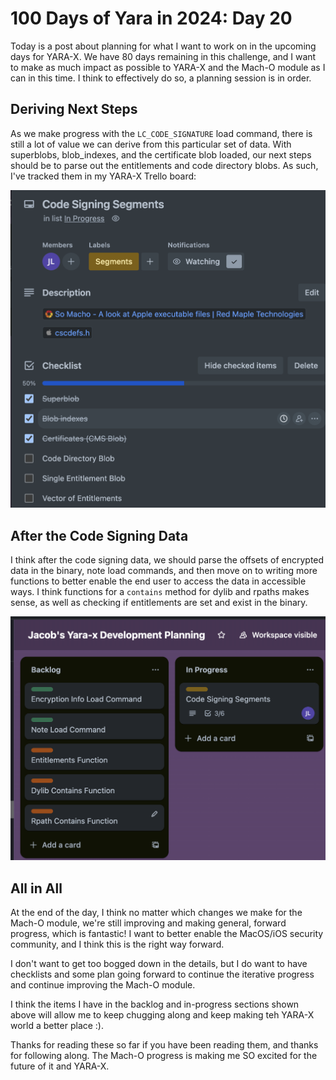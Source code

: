 # 100 Days of Yara in 2024: Day 20
Today is a post about planning for what I want to work on in the upcoming days for YARA-X. We have 80 days remaining in this challenge, and I want to make as much impact as possible to YARA-X and the Mach-O module as I can in this time. I think to effectively do so, a planning session is in order.

## Deriving Next Steps
As we make progress with the `LC_CODE_SIGNATURE` load command, there is still a lot of value we can derive from this particular set of data. With superblobs, blob_indexes, and the certificate blob loaded, our next steps should be to parse out the entitlements and code directory blobs. As such, I've tracked them in my YARA-X Trello board: 

![screenshot of a single trello ticket for code signing segment parsing for Mach-O](/static/images/100-days-of-yara-2024-day-20/code_signing.png)

## After the Code Signing Data

I think after the code signing data, we should parse the offsets of encrypted data in the binary, note load commands, and then move on to writing more functions to better enable the end user to access the data in accessible ways. I think functions for a `contains` method for dylib and rpaths makes sense, as well as checking if entitlements are set and exist in the binary.

![screenshot of to-do items in a trello board](/static/images/100-days-of-yara-2024-day-20/progress.png)

## All in All
At the end of the day, I think no matter which changes we make for the Mach-O module, we're still improving and making general, forward progress, which is fantastic! I want to better enable the MacOS/iOS security community, and I think this is the right way forward.

I don't want to get too bogged down in the details, but I do want to have checklists and some plan going forward to continue the iterative progress and continue improving the Mach-O module.

I think the items I have in the backlog and in-progress sections shown above will allow me to keep chugging along and keep making teh YARA-X world a better place :).

Thanks for reading these so far if you have been reading them, and thanks for following along. The Mach-O progress is making me SO excited for the future of it and YARA-X.